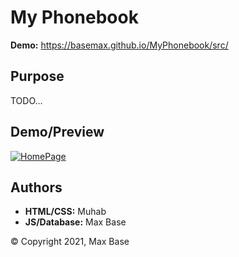 # My Phonebook

**Demo:** https://basemax.github.io/MyPhonebook/src/

## Purpose

TODO...

## Demo/Preview

[![HomePage](https://i.ibb.co/yXzps6r/screencapture-file-D-My-Phonebook-src-index-html-2022-01-18-21-52-08.png)](https://basemax.github.io/MyPhonebook/src/)

## Authors

- **HTML/CSS:** Muhab
- **JS/Database:** Max Base

© Copyright 2021, Max Base
